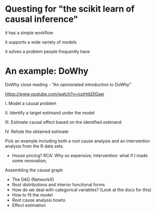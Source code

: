 # Questing for "the scikit learn of causal inference"

it has a simple workflow

it supports a wide variety of models

it solves a problem people frequently have

# An example: DoWhy

DoWhy close reading - "An opinionated introduction to DoWhy"



https://www.youtube.com/watch?v=icpHrbDlGaw

I. Model a causal problem

II. Identify a target estimand under the model

III. Estimate causal effect based on the identified estimand

IV. Refute the obtained estimate

Pick an example including both a root cause analysis and an intervention analysis from the R data sets.

* House pricing? RCA: Why so expensive; Intervention: what if I made some renovation;

Assembling the causal graph

* The DAG (NetworkX)
* Root distributions and interior functional forms
* How do we deal with categorical variables? (Look at the docs for this)
* How to fit the model
* Root cause analysis howto
* Effect estimation
